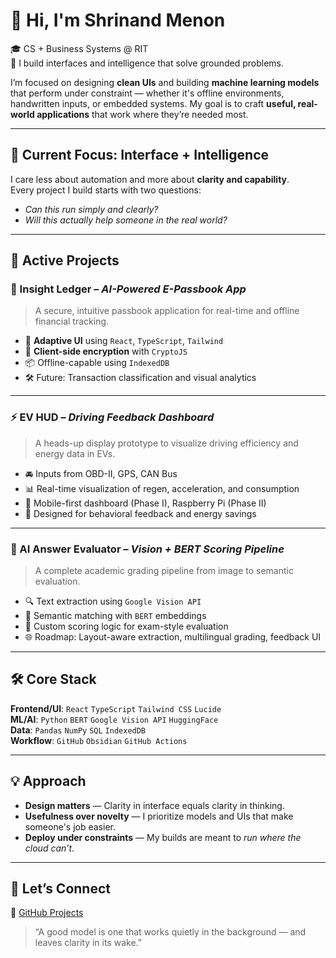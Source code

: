 # 👋 Hi, I'm Shrinand Menon

🎓 CS + Business Systems @ RIT  
🧠 I build interfaces and intelligence that solve grounded problems.

I’m focused on designing **clean UIs** and building **machine learning models** that perform under constraint — whether it's offline environments, handwritten inputs, or embedded systems. My goal is to craft **useful, real-world applications** that work where they’re needed most.

---

## 🧠 Current Focus: Interface + Intelligence

I care less about automation and more about **clarity and capability**.  
Every project I build starts with two questions:

- _Can this run simply and clearly?_  
- _Will this actually help someone in the real world?_

---

## 🚧 Active Projects

### 🔐 Insight Ledger – *AI-Powered E-Passbook App*  
> A secure, intuitive passbook application for real-time and offline financial tracking.

- 📲 **Adaptive UI** using `React`, `TypeScript`, `Tailwind`  
- 🧠 **Client-side encryption** with `CryptoJS`  
- 📦 Offline-capable using `IndexedDB`  
- 🛠️ Future: Transaction classification and visual analytics  

---

### ⚡ EV HUD – *Driving Feedback Dashboard*  
> A heads-up display prototype to visualize driving efficiency and energy data in EVs.

- 🚘 Inputs from OBD-II, GPS, CAN Bus  
- 📊 Real-time visualization of regen, acceleration, and consumption  
- 📱 Mobile-first dashboard (Phase I), Raspberry Pi (Phase II)  
- 🎯 Designed for behavioral feedback and energy savings  

---

### 📄 AI Answer Evaluator – *Vision + BERT Scoring Pipeline*  
> A complete academic grading pipeline from image to semantic evaluation.

- 🔍 Text extraction using `Google Vision API`  
- 🧬 Semantic matching with `BERT` embeddings  
- 🎯 Custom scoring logic for exam-style evaluation  
- 🌐 Roadmap: Layout-aware extraction, multilingual grading, feedback UI  

---

## 🛠️ Core Stack

**Frontend/UI**: `React` `TypeScript` `Tailwind CSS` `Lucide`  
**ML/AI**: `Python` `BERT` `Google Vision API` `HuggingFace`  
**Data**: `Pandas` `NumPy` `SQL` `IndexedDB`  
**Workflow**: `GitHub` `Obsidian` `GitHub Actions`

---

## 💡 Approach

- **Design matters** — Clarity in interface equals clarity in thinking.  
- **Usefulness over novelty** — I prioritize models and UIs that make someone's job easier.  
- **Deploy under constraints** — My builds are meant to *run where the cloud can’t*.  

---

## 🔗 Let’s Connect

📂 [GitHub Projects](https://github.com/shrinandmenon)

> “A good model is one that works quietly in the background — and leaves clarity in its wake.”
